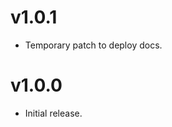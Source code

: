 v1.0.1
==================
* Temporary patch to deploy docs.

v1.0.0
==================
* Initial release.
